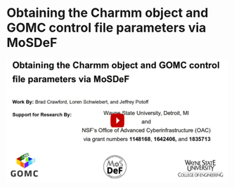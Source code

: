 # Obtaining the Charmm object and GOMC control file parameters via MoSDeF

[![IMAGE ALT TEXT](play.png)](https://www.youtube.com/watch?v=r0tymWOpQ70 "GOMC videos part 2a: Obtaining the Charmm object and GOMC control file parameters via MoSDeF
")

